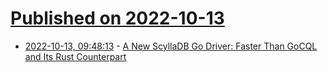 # [Published on 2022-10-13](index.md)

* [2022-10-13, 09:48:13](https://lobste.rs/s/acpxdy/new_scylladb_go_driver_faster_than_gocql) - [A New ScyllaDB Go Driver: Faster Than GoCQL and Its Rust Counterpart](https://www.scylladb.com/2022/10/12/a-new-scylladb-go-driver-faster-than-gocql-and-its-rust-counterpart/)
